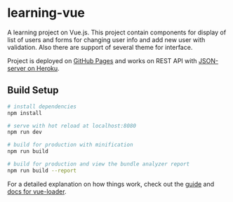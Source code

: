 # learning-vue

 A learning project on Vue.js.
 This project contain components for display of list of users and forms for changing user info and add new user with validation.
 Also there are support of several theme for interface.

 Project is deployed on [GitHub Pages](https://stillet887.github.io/learning-vue/) and works on REST API with [JSON-server on Heroku](https://json-users-api.herokuapp.com).


## Build Setup

``` bash
# install dependencies
npm install

# serve with hot reload at localhost:8080
npm run dev

# build for production with minification
npm run build

# build for production and view the bundle analyzer report
npm run build --report
```

For a detailed explanation on how things work, check out the [guide](http://vuejs-templates.github.io/webpack/) and [docs for vue-loader](http://vuejs.github.io/vue-loader).
